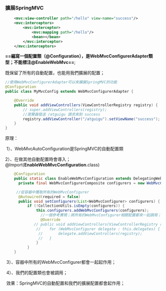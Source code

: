 ### 擴展SpringMVC

```xml
    <mvc:view-controller path="/hello" view-name="success"/>
    <mvc:interceptors>
        <mvc:interceptor>
            <mvc:mapping path="/hello"/>
            <bean></bean>
        </mvc:interceptor>
    </mvc:interceptors>
```

**==編寫一個配置類（@Configuration），是WebMvcConfigurerAdapter類型；不能標注@EnableWebMvc==**;

既保留了所有的自動配置，也能用我們擴展的配置；

```java
//使用WebMvcConfigurerAdapter可以來擴展SpringMVC的功能
@Configuration
public class MyMvcConfig extends WebMvcConfigurerAdapter {

    @Override
    public void addViewControllers(ViewControllerRegistry registry) {
        // super.addViewControllers(registry);
        //瀏覽器發送 /atguigu 請求來到 success
        registry.addViewController("/atguigu").setViewName("success");
    }
}
```
原理：

​	1）、WebMvcAutoConfiguration是SpringMVC的自動配置類

​	2）、在做其他自動配置時會導入；@Import(**EnableWebMvcConfiguration**.class)

```java
    @Configuration
	public static class EnableWebMvcConfiguration extends DelegatingWebMvcConfiguration {
      private final WebMvcConfigurerComposite configurers = new WebMvcConfigurerComposite();

	 //從容器中獲取所有的WebMvcConfigurer
      @Autowired(required = false)
      public void setConfigurers(List<WebMvcConfigurer> configurers) {
          if (!CollectionUtils.isEmpty(configurers)) {
              this.configurers.addWebMvcConfigurers(configurers);
            	//一個參考實現；將所有的WebMvcConfigurer相關配置都來一起調用；  
            	@Override
             // public void addViewControllers(ViewControllerRegistry registry) {
              //    for (WebMvcConfigurer delegate : this.delegates) {
               //       delegate.addViewControllers(registry);
               //   }
              }
          }
	}
```

​	3）、容器中所有的WebMvcConfigurer都會一起起作用；

​	4）、我們的配置類也會被調用；

​	效果：SpringMVC的自動配置和我們的擴展配置都會起作用；